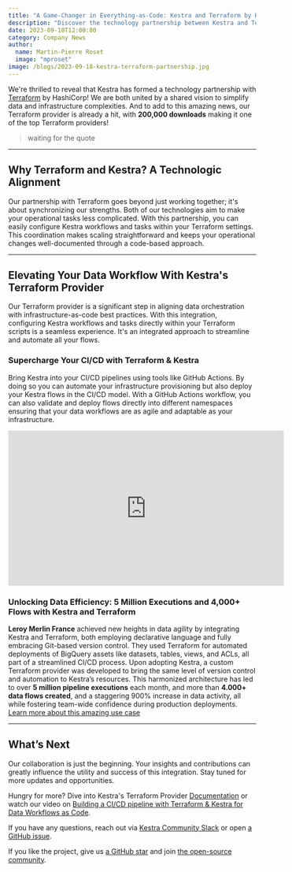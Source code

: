 ```yaml
---
title: "A Game-Changer in Everything-as-Code: Kestra and Terraform by HashiCorp Join Forces"
description: "Discover the technology partnership between Kestra and Terraform by HashiCorp. Experience simplified operational workflows across data and infrastructure, seamless CI/CD integrations, and a Terraform provider with already 200,000 downloads."
date: 2023-09-18T12:00:00
category: Company News
author:
  name: Martin-Pierre Roset
  image: "mproset"
image: /blogs/2023-09-18-kestra-terraform-partnership.jpg
---
```

We're thrilled to reveal that Kestra has formed a technology partnership with [Terraform](https://www.terraform.io/) by HashiCorp! We are both united by a shared vision to simplify data and infrastructure complexities. And to add to this amazing news, our Terraform provider is already a hit, with **200,000 downloads** making it one of the top Terraform providers! 

>waiting for the quote

---

## Why Terraform and Kestra? A Technologic Alignment ##

Our partnership with Terraform goes beyond just working together; it's about synchronizing our strengths. Both of our technologies aim to make your operational tasks less complicated. With this partnership, you can easily configure Kestra workflows and tasks within your Terraform settings. This coordination makes scaling straightforward and keeps your operational changes well-documented through a code-based approach.

--- 

## Elevating Your Data Workflow With Kestra's Terraform Provider ##

Our Terraform provider is a significant step in aligning data orchestration with infrastructure-as-code best practices. With this integration, configuring Kestra workflows and tasks directly within your Terraform scripts is a seamless experience. It's an integrated approach to streamline and automate all your flows.


### Supercharge Your CI/CD with Terraform & Kestra ###
Bring Kestra into your CI/CD pipelines using tools like GitHub Actions. By doing so you can automate your infrastructure provisioning but also deploy your Kestra flows in the CI/CD model. With a GitHub Actions workflow, you can also validate and deploy flows directly into different namespaces ensuring that your data workflows are as agile and adaptable as your infrastructure.

<iframe width="560" height="315" src="https://www.youtube.com/embed/tiHa3zucS_Q?si=MQJXuWHF_ZK9fSnU" title="YouTube video player" frameborder="0" allow="accelerometer; autoplay; clipboard-write; encrypted-media; gyroscope; picture-in-picture; web-share" allowfullscreen></iframe>

### Unlocking Data Efficiency: 5 Million Executions and 4,000+ Flows with Kestra and Terraform ###
**Leroy Merlin France** achieved new heights in data agility by integrating Kestra and Terraform, both employing declarative language and fully embracing Git-based version control. They used Terraform for automated deployments of BigQuery assets like datasets, tables, views, and ACLs, all part of a streamlined CI/CD process. Upon adopting Kestra, a custom Terraform provider was developed to bring the same level of version control and automation to Kestra’s resources. This harmonized architecture has led to over **5 million pipeline executions** each month, and more than **4.000+ data flows created**, and a staggering 900% increase in data activity, all while fostering team-wide confidence during production deployments. [Learn more about this amazing use case](https://kestra.io/blogs/2023-08-16-datamesh)

--- 

## What’s Next ##

Our collaboration is just the beginning. Your insights and contributions can greatly influence the utility and success of this integration. Stay tuned for more updates and opportunities.

Hungry for more? Dive into Kestra's Terraform Provider [Documentation](https://kestra.io/docs/terraform) or watch our video on [Building a CI/CD pipeline with Terraform & Kestra for Data Workflows as Code](https://www.youtube.com/watch?v=tiHa3zucS_Q&t=1s&ab_channel=Kestra).

If you have any questions, reach out via [Kestra Community Slack](https://kestra.io/slack) or open [a GitHub issue](https://github.com/kestra-io/kestra).

If you like the project, give us [a GitHub star](https://github.com/kestra-io/kestra) and join [the open-source community](https://kestra.io/slack).
